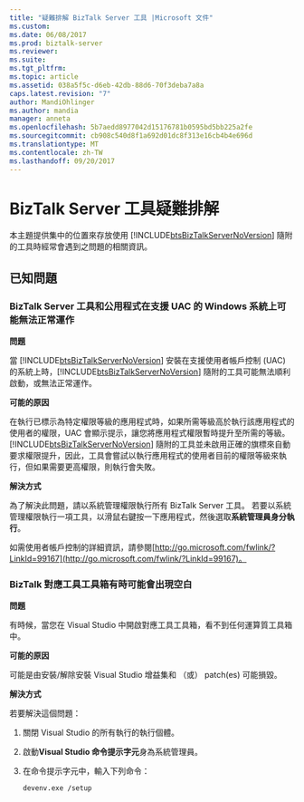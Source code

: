 ```yaml
---
title: "疑難排解 BizTalk Server 工具 |Microsoft 文件"
ms.custom: 
ms.date: 06/08/2017
ms.prod: biztalk-server
ms.reviewer: 
ms.suite: 
ms.tgt_pltfrm: 
ms.topic: article
ms.assetid: 038a5f5c-d6eb-42db-88d6-70f3deba7a8a
caps.latest.revision: "7"
author: MandiOhlinger
ms.author: mandia
manager: anneta
ms.openlocfilehash: 5b7aedd8977042d15176781b0595bd5bb225a2fe
ms.sourcegitcommit: cb908c540d8f1a692d01dc8f313e16cb4b4e696d
ms.translationtype: MT
ms.contentlocale: zh-TW
ms.lasthandoff: 09/20/2017
---
```

# <a name="troubleshooting-biztalk-server-tools"></a>BizTalk Server 工具疑難排解
本主題提供集中的位置來存放使用 [!INCLUDE[btsBizTalkServerNoVersion](../includes/btsbiztalkservernoversion-md.md)] 隨附的工具時經常會遇到之問題的相關資訊。  
  
## <a name="known-issues"></a>已知問題  
  
### <a name="biztalk-server-tools-and-utilities-may-not-function-correctly-on-a-windows-system-that-supports-uac"></a>BizTalk Server 工具和公用程式在支援 UAC 的 Windows 系統上可能無法正常運作  
 **問題**  
  
 當 [!INCLUDE[btsBizTalkServerNoVersion](../includes/btsbiztalkservernoversion-md.md)] 安裝在支援使用者帳戶控制 (UAC) 的系統上時，[!INCLUDE[btsBizTalkServerNoVersion](../includes/btsbiztalkservernoversion-md.md)] 隨附的工具可能無法順利啟動，或無法正常運作。  
  
 **可能的原因**  
  
 在執行已標示為特定權限等級的應用程式時，如果所需等級高於執行該應用程式的使用者的權限，UAC 會顯示提示，讓您將應用程式權限暫時提升至所需的等級。 [!INCLUDE[btsBizTalkServerNoVersion](../includes/btsbiztalkservernoversion-md.md)] 隨附的工具並未啟用正確的旗標來自動要求權限提升，因此，工具會嘗試以執行應用程式的使用者目前的權限等級來執行，但如果需要更高權限，則執行會失敗。  
  
 **解決方式**  
  
 為了解決此問題，請以系統管理權限執行所有 BizTalk Server 工具。 若要以系統管理權限執行一項工具，以滑鼠右鍵按一下應用程式，然後選取**系統管理員身分執行**。  
  
 如需使用者帳戶控制的詳細資訊，請參閱[http://go.microsoft.com/fwlink/?LinkId=99167](http://go.microsoft.com/fwlink/?LinkId=99167)。  
  
### <a name="sometimes-biztalk-mapper-toolbox-may-appear-empty"></a>BizTalk 對應工具工具箱有時可能會出現空白  
 **問題**  
  
 有時候，當您在 Visual Studio 中開啟對應工具工具箱，看不到任何運算質工具箱中。  
  
 **可能的原因**  
  
 可能是由安裝/解除安裝 Visual Studio 增益集和 （或） patch(es) 可能損毀。  
  
 **解決方式**  
  
 若要解決這個問題：  
  
1.  關閉 Visual Studio 的所有執行的執行個體。  
  
2.  啟動**Visual Studio 命令提示字元**身為系統管理員。  
  
3.  在命令提示字元中，輸入下列命令：  
  
    ```  
    devenv.exe /setup  
    ```